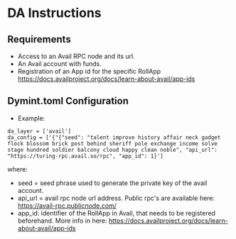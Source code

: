 # DA Instructions

## Requirements
- Access to an Avail RPC node and its url.
- An Avail account with funds.
- Registration of an App id for the specific RollApp https://docs.availproject.org/docs/learn-about-avail/app-ids

## Dymint.toml Configuration

* Example:
```shell 
da_layer = ['avail']
da_config = ['{"{"seed": "talent improve history affair neck gadget flock blossom brick post behind sheriff pole exchange income solve stage hundred soldier balcony cloud happy clean noble", "api_url": "https://turing-rpc.avail.so/rpc", "app_id": 1}']
```

where: 

* seed = seed phrase used to generate the private key of the avail account.
* api_url = avail rpc node url address. Public rpc's are available here: https://avail-rpc.publicnode.com/
* app_id: identifier of the RollApp in Avail, that needs to be registered beforehand. More info in here: https://docs.availproject.org/docs/learn-about-avail/app-ids

